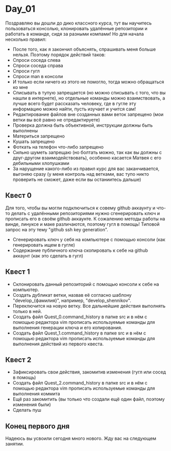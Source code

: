 # Day_01
Поздравляю вы дошли до дико классного курса, тут вы научитесь пользоваться консолью, клонировать удалённые репозитории и работать в команде, сидя за разными компами!
Но для начала несколько правил:
- После того, как я закончил объяснять, спрашивать меня больше нельзя. Поэтому порядок действий таков:
- Спроси соседа слева
- Спроси соседа справа
- Спроси гугл
- Спроси man в консоли
- И только если ничего из этого не помогло, тогда можно обращаться ко мне
- Списывать в тупую запрещается (но можно списывать с того, что вы нашли в интернете), но отдельные команды можно взаимствовать, а лучше всего будет рассказать человеку, где в гугле эту информацию можно найти, пусть изучает и учится сам!
- Редактирование файлов вне созданных вами веток запрещено (мои ветки вы всё равно не отредактируете)
- Проверка должна быть объективной, инструкции должны быть выполнены
- Материться запрещено
- Кушать запрещено
- Фоткать на телефон что-либо запрещено
- Сильно шуметь запрещаю (но болтать можно, так как вы должны с друг-другом взаимодействовать), особенно касается Матвея с его дебильными хлопушками
- За нарущение какого-либо из правил курс для вас заканчивается, выгоняю сразу (у меня контроль над ветками, вас тупо никто проверить не сможет, даже если вы останиитесь дальше)
## Квест 0
Для того, чтобы вы могли подключиться к совему github аккаунту и что-то делать с удалёнными репозиториями нужно сгенерировать ключ и прописать его в своём github аккаунте. К сожалению методы работы на винде, линуксе и маке различаются, поэтому гугл в помощь! Типовой запрос на эту тему "github ssh key generation".
- Сгенерировать ключ у себя на компьютере с помощью консоли (как генерировать ищем в гугле)
- Содержание публичного ключа скопировать к себе на github аккаунт (как это сделать в гугл)
## Квест 1
- Склонировать данный репозиторий с помощью консоли к себе на компьютер.
- Создать дубликат ветки, назвав её согласно шаблону "develop_{фамилия}", например, "develop_shennikov".
- Переключится на новую ветку. Все дальнейшие действия выполнять только в ней.
- Создать файл Quest_0.command_history в папке src и в нём с помощью редактора vim прописать используемые команды для выполнения генерации ключа и его копирования.
- Создать файл Quest_1.command_history в папке src и в нём с помощью редактора vim прописать используемые команды для выполнения действий из первого квеста.
## Квест 2
- Зафиксировать свои действия, закомитив изменения (гугл или сосед в помощь)
- Создать файл Quest_2.command_history в папке src и в нём с помощью редактора vim прописать используемые команды для выполнения коммита
- Ещё раз закомитить (вы только что создали ещё один файл, поэтому изменения были)
- Сделать пуш

## Конец первого дня
Надеюсь вы усвоили сегодня много нового. Жду вас на следующем занятии.
